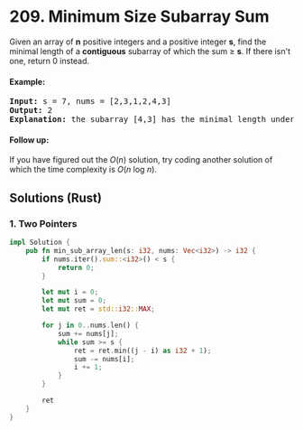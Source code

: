 # 209. Minimum Size Subarray Sum
Given an array of **n** positive integers and a positive integer **s**, find the minimal length of a **contiguous** subarray of which the sum ≥ **s**. If there isn't one, return 0 instead.

#### Example:
<pre>
<strong>Input:</strong> s = 7, nums = [2,3,1,2,4,3]
<strong>Output:</strong> 2
<strong>Explanation:</strong> the subarray [4,3] has the minimal length under the problem constraint.
</pre>

#### Follow up:
If you have figured out the *O*(*n*) solution, try coding another solution of which the time complexity is *O*(*n* log *n*).

## Solutions (Rust)

### 1. Two Pointers
```Rust
impl Solution {
    pub fn min_sub_array_len(s: i32, nums: Vec<i32>) -> i32 {
        if nums.iter().sum::<i32>() < s {
            return 0;
        }

        let mut i = 0;
        let mut sum = 0;
        let mut ret = std::i32::MAX;

        for j in 0..nums.len() {
            sum += nums[j];
            while sum >= s {
                ret = ret.min((j - i) as i32 + 1);
                sum -= nums[i];
                i += 1;
            }
        }

        ret
    }
}
```
